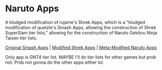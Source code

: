 Naruto Apps
==========

A kludged modification of rujame's Shrek Apps, which is a "kludged modification of quetzle's Smash Apps, allowing the construction of Shrek SuperSlam tier lists," allowing for the construction of Naruto Gekitou Ninja Taisen tier lists.

[Original Smash Apps](http://quetzle.github.io/smash-apps)
|
[Modified Shrek Apps](http://rujames.github.io/shrek-apps)
|
[Meta-Modified Naruto Apps](http://wellhatchedone.github.io/naruto-apps)

Only app is GNT4 tier list. MAYBE I'll do tier lists for other games but prob not. Prob not gonna do the other apps either lol.
